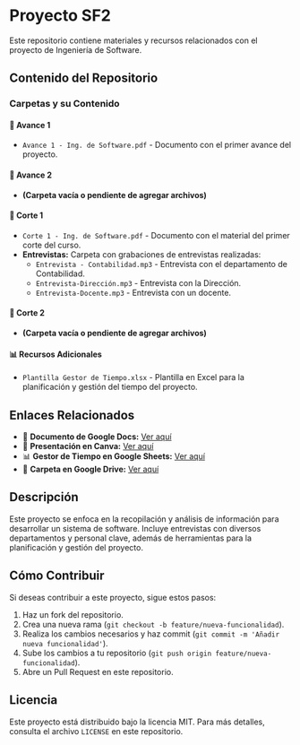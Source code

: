 # Proyecto SF2

Este repositorio contiene materiales y recursos relacionados con el proyecto de Ingeniería de Software.

## Contenido del Repositorio

### Carpetas y su Contenido

#### 📂 Avance 1
- `Avance 1 - Ing. de Software.pdf` - Documento con el primer avance del proyecto.

#### 📂 Avance 2
- **(Carpeta vacía o pendiente de agregar archivos)**

#### 📂 Corte 1
- `Corte 1 - Ing. de Software.pdf` - Documento con el material del primer corte del curso.
- **Entrevistas:** Carpeta con grabaciones de entrevistas realizadas:
  - `Entrevista - Contabilidad.mp3` - Entrevista con el departamento de Contabilidad.
  - `Entrevista-Dirección.mp3` - Entrevista con la Dirección.
  - `Entrevista-Docente.mp3` - Entrevista con un docente.

#### 📂 Corte 2
- **(Carpeta vacía o pendiente de agregar archivos)**

#### 📊 Recursos Adicionales
- `Plantilla Gestor de Tiempo.xlsx` - Plantilla en Excel para la planificación y gestión del tiempo del proyecto.

## Enlaces Relacionados

- 📄 **Documento de Google Docs:** [Ver aquí](https://docs.google.com/document/d/1DWG5g-dSN85tWLvllPV2Y6bjrOanTNCZzYcD4HIygnI/edit?usp=sharing)
- 🎨 **Presentación en Canva:** [Ver aquí](https://www.canva.com/design/DAGdVG2s6E8/n1hPo4g-QT9Qjjm51-mghg/edit)
- 📊 **Gestor de Tiempo en Google Sheets:** [Ver aquí](https://docs.google.com/spreadsheets/d/1ANOi-UxKdEVth4_f5Rve-n7hCtrVnJltFUSU2Jr2E1E/edit?usp=sharing)
- 📂 **Carpeta en Google Drive:** [Ver aquí](https://drive.google.com/drive/u/0/folders/1K3vhXRyipJ4LilflD_hnsrUXh92uNktY)

## Descripción

Este proyecto se enfoca en la recopilación y análisis de información para desarrollar un sistema de software. Incluye entrevistas con diversos departamentos y personal clave, además de herramientas para la planificación y gestión del proyecto.

## Cómo Contribuir

Si deseas contribuir a este proyecto, sigue estos pasos:

1. Haz un fork del repositorio.
2. Crea una nueva rama (`git checkout -b feature/nueva-funcionalidad`).
3. Realiza los cambios necesarios y haz commit (`git commit -m 'Añadir nueva funcionalidad'`).
4. Sube los cambios a tu repositorio (`git push origin feature/nueva-funcionalidad`).
5. Abre un Pull Request en este repositorio.

## Licencia

Este proyecto está distribuido bajo la licencia MIT. Para más detalles, consulta el archivo `LICENSE` en este repositorio.
